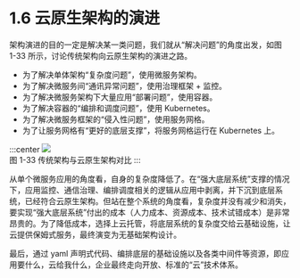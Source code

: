 # 1.6 云原生架构的演进

架构演进的目的一定是解决某一类问题，我们就从“解决问题”的角度出发，如图 1-33 所示，讨论传统架构向云原生架构的演进之路。

- 为了解决单体架构“复杂度问题”，使用微服务架构。
- 为了解决微服务间“通讯异常问题”，使用治理框架 + 监控。
- 为了解决微服务架构下大量应用“部署问题”，使用容器。
- 为了解决容器的“编排和调度问题”，使用 Kubernetes。
- 为了解决微服务框架的“侵入性问题”，使用服务网格。
- 为了让服务网格有“更好的底层支撑”，将服务网格运行在 Kubernetes 上。

:::center
  ![](../assets/arc-1.svg)<br/>
 图 1-33 传统架构与云原生架构对比
:::

从单个微服务应用的角度看，自身的复杂度降低了。在“强大底层系统”支撑的情况下，应用监控、通信治理、编排调度相关的逻辑从应用中剥离，并下沉到底层系统，已经符合云原生架构。但站在整个系统的角度看，复杂度并没有减少和消失，要实现“强大底层系统”付出的成本（人力成本、资源成本、技术试错成本）是非常昂贵的。为了降低成本，选择上云托管，将底层系统的复杂度交给云基础设施，让云提供保姆式服务，最终演变为无基础架构设计。

最后，通过 yaml 声明式代码、编排底层的基础设施以及各类中间件等资源，即应用要什么，云给我什么，企业最终走向开放、标准的“云”技术体系。